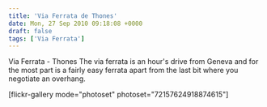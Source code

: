 ```yaml
---
title: 'Via Ferrata de Thones'
date: Mon, 27 Sep 2010 09:18:08 +0000
draft: false
tags: ['Via Ferrata']
---
```


Via Ferrata - Thones The via ferrata is an hour's drive from Geneva and for the most part is a fairly easy ferrata apart from the last bit where you negotiate an overhang.

\[flickr-gallery mode="photoset" photoset="72157624918874615"\]